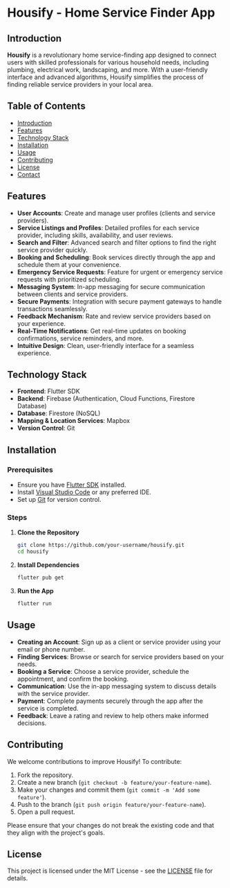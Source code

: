 # Housify - Home Service Finder App

## Introduction

**Housify** is a revolutionary home service-finding app designed to connect users with skilled professionals for various household needs, including plumbing, electrical work, landscaping, and more. With a user-friendly interface and advanced algorithms, Housify simplifies the process of finding reliable service providers in your local area.

## Table of Contents

- [Introduction](#introduction)
- [Features](#features)
- [Technology Stack](#technology-stack)
- [Installation](#installation)
- [Usage](#usage)
- [Contributing](#contributing)
- [License](#license)
- [Contact](#contact)

## Features

- **User Accounts**: Create and manage user profiles (clients and service providers).
- **Service Listings and Profiles**: Detailed profiles for each service provider, including skills, availability, and user reviews.
- **Search and Filter**: Advanced search and filter options to find the right service provider quickly.
- **Booking and Scheduling**: Book services directly through the app and schedule them at your convenience.
- **Emergency Service Requests**: Feature for urgent or emergency service requests with prioritized scheduling.
- **Messaging System**: In-app messaging for secure communication between clients and service providers.
- **Secure Payments**: Integration with secure payment gateways to handle transactions seamlessly.
- **Feedback Mechanism**: Rate and review service providers based on your experience.
- **Real-Time Notifications**: Get real-time updates on booking confirmations, service reminders, and more.
- **Intuitive Design**: Clean, user-friendly interface for a seamless experience.

## Technology Stack

- **Frontend**: Flutter SDK
- **Backend**: Firebase (Authentication, Cloud Functions, Firestore Database)
- **Database**: Firestore (NoSQL)
- **Mapping & Location Services**: Mapbox
- **Version Control**: Git

## Installation

### Prerequisites

- Ensure you have [Flutter SDK](https://flutter.dev/docs/get-started/install) installed.
- Install [Visual Studio Code](https://code.visualstudio.com/) or any preferred IDE.
- Set up [Git](https://git-scm.com/book/en/v2/Getting-Started-Installing-Git) for version control.

### Steps

1. **Clone the Repository**
   ```bash
   git clone https://github.com/your-username/housify.git
   cd housify
   ```

2. **Install Dependencies**
   ```bash
   flutter pub get
   ```

3. **Run the App**
   ```bash
   flutter run
   ```

## Usage

- **Creating an Account**: Sign up as a client or service provider using your email or phone number.
- **Finding Services**: Browse or search for service providers based on your needs.
- **Booking a Service**: Choose a service provider, schedule the appointment, and confirm the booking.
- **Communication**: Use the in-app messaging system to discuss details with the service provider.
- **Payment**: Complete payments securely through the app after the service is completed.
- **Feedback**: Leave a rating and review to help others make informed decisions.

## Contributing

We welcome contributions to improve Housify! To contribute:

1. Fork the repository.
2. Create a new branch (`git checkout -b feature/your-feature-name`).
3. Make your changes and commit them (`git commit -m 'Add some feature'`).
4. Push to the branch (`git push origin feature/your-feature-name`).
5. Open a pull request.

Please ensure that your changes do not break the existing code and that they align with the project's goals.

## License

This project is licensed under the MIT License - see the [LICENSE](LICENSE) file for details.
